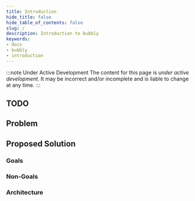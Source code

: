```yaml
---
title: Introduction
hide_title: false
hide_table_of_contents: false
slug: /
description: Introduction to bubbly
keywords:
- docs
- bubbly
- introduction
---
```


:::note Under Active Development
The content for this page is *under active development*. It
may be
incorrect and/or
incomplete and is liable to change at any time.
:::

## TODO

## Problem

## Proposed Solution

### Goals

### Non-Goals

### Architecture